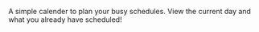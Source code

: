 A simple calender to plan your busy schedules.
View the current day and what you already have scheduled!